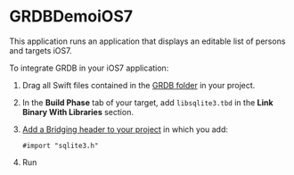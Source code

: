 GRDBDemoiOS7
============

This application runs an application that displays an editable list of persons and targets iOS7.

To integrate GRDB in your iOS7 application:

1. Drag all Swift files contained in the [GRDB folder](../../../GRDB) in your project.

2. In the **Build Phase** tab of your target, add `libsqlite3.tbd` in the **Link Binary With Libraries** section.

3. [Add a Bridging header to your project](https://developer.apple.com/library/ios/documentation/Swift/Conceptual/BuildingCocoaApps/MixandMatch.html) in which you add:
    
    ```objc
    #import "sqlite3.h"
    ```

4. Run
